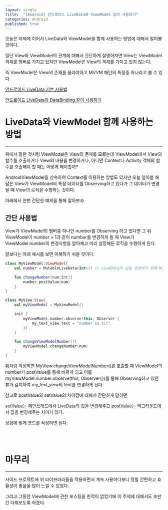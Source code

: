 ```yaml
---
layout: single
title:  "[Android] 안드로이드 LiveData와 ViewModel 같이 사용하기"
categories: Android
published: true
---
```


오늘은 어제에 이어서 LiveData와 ViewModel을 함께 사용하는 방법에 대해서 알아볼 것이다. 

일단 View와 ViewModel의 관계에 대해서 간단하게 설명하자면 View는 ViewModel 객체를 멤버로 가지고 있지만 ViewModel은 View의 객체를 가지고 있지 않는다.

즉 ViewModel은 View의 존재를 몰라야하고 MVVM 패턴의 특징중 하나라고 볼 수 있다.



[안드로이드 LiveData 기본 사용법](https://nam8399.github.io/android/androidpostfirst)

[안드로이드 LiveData와 DataBinding 같이 사용하기](https://nam8399.github.io/android/androidpostfourth/)


# LiveData와 ViewModel 함께 사용하는 방법

---

위에서 말한 것처럼 ViewModel은 View의 존재를 모르는데 ViewModel에서 View의 함수를 호출하거나 View의 내용을 변경하거나, 아니면 Context나 Activity 객체의 함수를 호출해야 할 때는 어떻게 해야할까?

AndroidViewModel을 상속하여 Context를 이용하는 방법도 있지만 오늘 알아볼 해답은 View가 ViewModel의 특정 데이터를 Observing하고 있다가 그 데이터가 변경될 때 View의 로직을 수행하는 것이다.

아래에서 한번 간단한 예제을 통해 알아보자



## 간단 사용법

View가 ViewModel의 멤버중 하나인 number를 Observing 하고 있다면 그 뒤 ViewModel이 number = 1과 같이 number를 변경하게 될 때 View가 ViewModel.number의 변경사항을 알아채고 미리 설정해둔 로직을 수행하게 된다.

말보다는 아래 예시를 보면 이해하기 쉬울 것이다.



```kotlin
class MyViewModel:ViewModel{
    val number = MutableLiveData<Int>() // LiveData의 값을 변경하기 위해 MutableLiveData 사용

    fun changeNumber(num:Int){
        number.postValue(num)
    }
}

class MyView:View{
    val myViewModel = MyViewModel()

    init {
        myViewModel.number.observe(this, Observer {
            my_text_view.text = "number is $it"
        })
    }

    fun changeViewModelNumber(){
        myViewModel.changeNumber(num)
    }
}
```

위처럼 작성하면 MyView.changeViewModelNumber()를 호출할 때 ViewModel의 number가 postValue를 통해 바뀌게 되고 이를 myViewModel.number.observe(this, Observer{})를 통해 Observing하고 있던 뷰가 감지하여 my_text_view의 text를 변경하게 된다.

참고로 postValue와 setValue의 차이점에 대해서 간단하게 말하면

setValue는 메인쓰레드에서 LiveData의 값을 변경해주고 postValue는 백그라운드에서 값을 변경해주는 차이가 있다.

상황에 맞게 코드를 작성하면 된다.

<br/><br/>
# 마무리


---

사이드 프로젝트에 위 라이브러리들을 적용하면서 계속 사용하다보니 정말 간편하고 효율성이 좋음을 많이 느낄 수 있었다.

그리고 그동안 ViewModel에 관한 포스팅을 한적이 없었기에 이 주제에 대해서도 조만간 다뤄보도록 하겠다.

